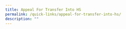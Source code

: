 ```yaml
---
title: Appeal For Transfer Into HS
permalink: /quick-links/appeal-for-transfer-into-hs/
description: ""
---
```

